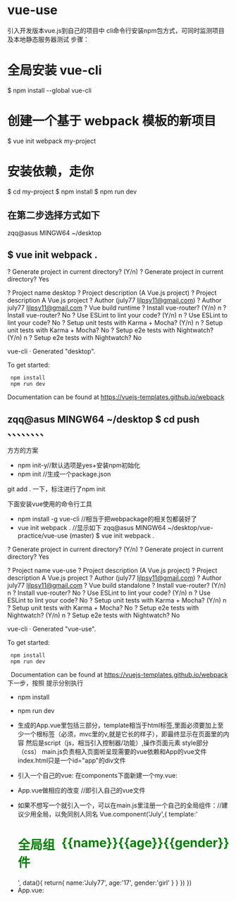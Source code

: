 # vue-use
引入开发版本vue.js到自己的项目中
cli命令行安装npm包方式，可同时监测项目及本地静态服务器测试
步骤：
# 全局安装 vue-cli
$ npm install --global vue-cli
# 创建一个基于 webpack 模板的新项目
$ vue init webpack my-project
# 安装依赖，走你
$ cd my-project
$ npm install
$ npm run dev

## 在第二步选择方式如下
zqq@asus MINGW64 ~/desktop
## $ vue init webpack .

? Generate project in current directory? (Y/n)
? Generate project in current directory? Yes

? Project name desktop
? Project description (A Vue.js project)
? Project description A Vue.js project
? Author (july77 <ljlpsy11@gmail.com>)
? Author july77 <ljlpsy11@gmail.com>
? Vue build runtime
? Install vue-router? (Y/n) n
? Install vue-router? No
? Use ESLint to lint your code? (Y/n) n
? Use ESLint to lint your code? No
? Setup unit tests with Karma + Mocha? (Y/n) n
? Setup unit tests with Karma + Mocha? No
? Setup e2e tests with Nightwatch? (Y/n) n
? Setup e2e tests with Nightwatch? No

   vue-cli · Generated "desktop".

   To get started:

     npm install
     npm run dev

   Documentation can be found at https://vuejs-templates.github.io/webpack


zqq@asus MINGW64 ~/desktop
$ cd push
、、、、、、、、
-----------------------------------------------------------------------------------------------------------------------------------
方方的方案
- npm init-y//默认选项是yes+安装npm初始化
- npm init //生成一个package.json

git add . 一下，标注进行了npm init

下面安装vue使用的命令行工具
- npm install -g vue-cli //相当于把webpackage的相关包都装好了
- vue init webpack .  //显示如下
zqq@asus MINGW64 ~/desktop/vue-practice/vue-use (master)
$ vue init webpack .

? Generate project in current directory? (Y/n)
? Generate project in current directory? Yes

? Project name vue-use
? Project description (A Vue.js project)
? Project description A Vue.js project
? Author (july77 <ljlpsy11@gmail.com>)
? Author july77 <ljlpsy11@gmail.com>
? Vue build standalone
? Install vue-router? (Y/n) n
? Install vue-router? No
? Use ESLint to lint your code? (Y/n) n
? Use ESLint to lint your code? No
? Setup unit tests with Karma + Mocha? (Y/n) n
? Setup unit tests with Karma + Mocha? No
? Setup e2e tests with Nightwatch? (Y/n) n
? Setup e2e tests with Nightwatch? No

   vue-cli · Generated "vue-use".

   To get started:

     npm install
     npm run dev

   Documentation can be found at https://vuejs-templates.github.io/webpack
下一步，按照 提示分别执行
- npm install
- npm run dev

- 生成的App.vue里包括三部分，template相当于html标签,里面必须要加上至少一个根标签（必须，mvc里的v,就是它长的样子），即最终显示在页面里的内容
然后是script（js，相当引入控制器/功能）,操作页面元素
style部分（css）
main.js负责相入页面听呈现需要的vue依赖和App的vue文件
index.html只是一个id="app"的div文件

- 引入一个自己的vue:
在components下面新建一个my.vue:
<template>
    <dl id="test">
        <dt>姓名</dt>
        <dd>eleven</dd>
        <dt>年龄</dt>
        <dd>18</dd>
        <dt>性别</dt>
        <dd>female</dd>
    </dl>
</template>

<style>
      #test{
        text-align: center;
        color:red;
        display:flex;
        justify-content: center; 
        align-items: center; 
      }
</style>
- App.vue做相应的改变 //即引入自己的vue文件
<template>
  <div id="app">
    <My></My>
    <Hello />
  </div>
</template>

<script>
import My from './components/My' //也可建在别的目录，但路径要做相应的改变
import Hello from './components/Hello'
export default {
  name: 'app',
  components: {
    "My": My,
    "Hello": Hello
  }
}
</script>

- 如果不想写一个就引入一个，可以在main.js里注册一个自己的全局组件：//建议少用全局，以免同别人同名
Vue.component('July',{
  template:'<h1 id="july">全局组件<div>{{name}}</div><div>{{age}}</div><div>{{gender}}</div></h1>',
  data(){
    return{
      name:'July77',
      age:'17',
      gender:'girl'
    }
  }
})
})
- App.vue:
<template>
  <div id="app">
    <My></My>
    <July />
  </div>
</template>

<script>
import My from './components/My'

export default {
  name: 'app',
  components: {
    "My": My,
  }
}
</script>

<style>
#app {
  font-family: 'Avenir', Helvetica, Arial, sans-serif;
  -webkit-font-smoothing: antialiased;
  -moz-osx-font-smoothing: grayscale;
  text-align: center;
  color: #2c3e50;
  margin-top: 60px;
}
#test{
        text-align: center;
        color:red;
        display:flex;
        justify-content: center; 
        align-items: center; 
}
#july{
  color:green;
  display:flex;
  justify-content:space-between;
}
</style>
